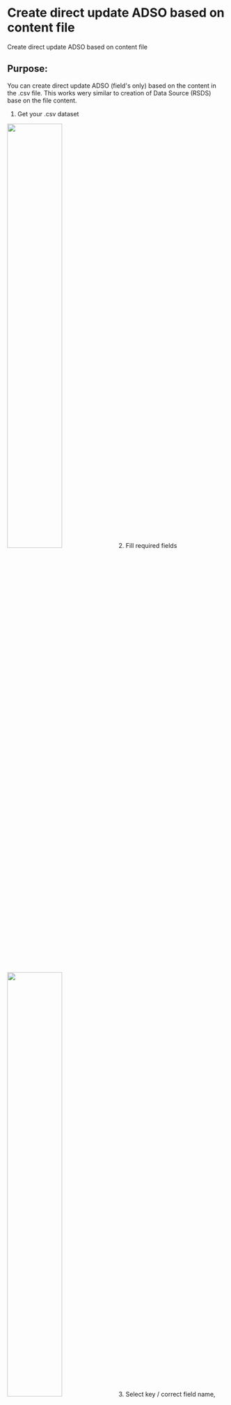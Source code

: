 # Create direct update ADSO based on content file
Create direct update ADSO based on content file

## Purpose:
You can create direct update ADSO (field's only) based on the content in the .csv file. This works wery similar to creation of Data Source (RSDS) base on the file content.
1. Get your .csv dataset
<img src="https://user-images.githubusercontent.com/11619019/147601161-e6d33a0f-bbb4-4c2d-a571-fa00e4ac4349.gif" width=50% height=50%/>
2. Fill required fields
<img src="https://user-images.githubusercontent.com/11619019/147599721-3f392454-478a-41f4-a204-e5cf6add4665.gif" width=50% height=50%/>
3. Select key / correct field name, type and length if necessary
<img src="https://user-images.githubusercontent.com/11619019/147599624-b74018aa-93d2-49dd-8591-8a4a7bb91744.gif" width=50% height=50%/>
4. ADSO is created and ready for data load
<img src="https://user-images.githubusercontent.com/11619019/147599917-bfa5b5c9-445a-4754-904f-3779fb88c7a5.gif" width=50% height=50%/>

## Use case
Can be helpful if you are using data integration software like Talend, and you want to load the csv data directly into ADSO. It saves time required toobject creation.

## How to install
You have 2 ways:
1. Recomended: Clone this repository using [ABAP Git](https://github.com/larshp/abapGit), 
2. Copy full program from [last_build folder](https://raw.githubusercontent.com/pawelwiejkut/bw_adso_bof/main/last_build/zbw_adso_bof.abap) and text elements from [here](https://raw.githubusercontent.com/pawelwiejkut/bw_adso_bof/main/last_build/text_elements.txt) 
